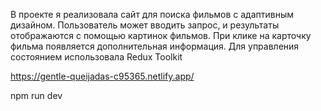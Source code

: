 
В проекте я реализовала сайт для поиска фильмов с адаптивным дизайном. Пользователь может вводить запрос, и результаты отображаются с помощью картинок фильмов. При клике на карточку фильма появляется дополнительная информация. Для управления состоянием использовала Redux Toolkit




https://gentle-queijadas-c95365.netlify.app/

npm run dev
